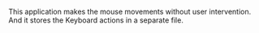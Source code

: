 This application makes the mouse movements without user intervention. And it stores the Keyboard actions in a separate file.
